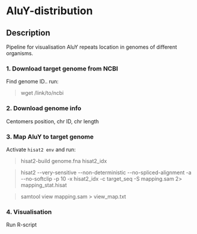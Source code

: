 # AluY-distribution

## Description
Pipeline for visualisation AluY repeats location in genomes of different organisms.

### 1. Download target genome from NCBI
Find genome ID.. run:

> wget /link/to/ncbi

### 2. Download genome info
Centomers position, chr ID, chr length

### 3. Map AluY to target genome
Activate `hisat2 env` and run:

> hisat2-build genome.fna hisat2_idx

> hisat2 --very-sensitive --non-deterministic --no-spliced-alignment -a --no-softclip -p 10 -x hisat2_idx -c target_seq -S mapping.sam 2> mapping_stat.hisat

> samtool view mapping.sam > view_map.txt

### 4. Visualisation
Run R-script
